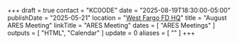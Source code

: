 +++
draft = true
contact = "KC0ODE"
date = "2025-08-19T18:30:00-05:00"
publishDate = "2025-05-21"
location = "[West Fargo FD HQ](/places/west-fargo-fire-department-headquarters/)"
title = "August ARES Meeting"
linkTitle = "ARES Meeting"
dates = [ "ARES Meetings" ]
outputs = [ "HTML", "Calendar" ]
update = 0
aliases = [ "" ]
+++
